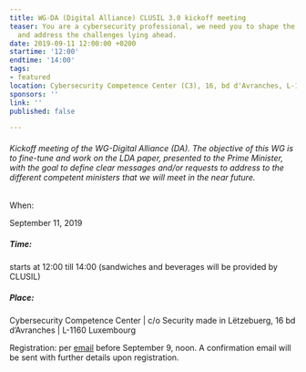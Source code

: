 ```yaml
---
title: WG-DA (Digital Alliance) CLUSIL 3.0 kickoff meeting
teaser: You are a cybersecurity professional, we need you to shape the common future
  and address the challenges lying ahead.
date: 2019-09-11 12:00:00 +0200
startime: '12:00'
endtime: '14:00'
tags:
- featured
location: Cybersecurity Competence Center (C3), 16, bd d'Avranches, L-1160 Luxembourg
sponsors: ''
link: ''
published: false

---
```

###### Kickoff meeting of the WG-Digital Alliance (DA). The objective of this WG is to fine-tune and work on the LDA paper, presented to the Prime Minister, with the goal to define clear messages and/or requests to address to the different competent ministers that we will meet in the near future.  
  
When: 

September 11, 2019

##### Time: 

starts at 12:00 till 14:00 (sandwiches and beverages will be provided by CLUSIL)

##### Place: 

Cybersecurity Competence Center | c/o Security made in Lëtzebuerg, 16 bd d’Avranches | L-1160 Luxembourg  
  
Registration:  per [email](mailto:secgen@clusil.lu) before September 9, noon. A confirmation email will be sent with further details upon registration.